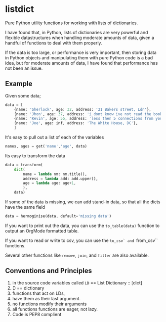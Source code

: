 # listdict

Pure Python utility functions for working with lists of dictionaries.

I have found that, in Python, lists of dictionaries are very powerful and flexible datastructures
when handling moderate amounts of data, given a handful of functions to deal with them properly.

If the data is too large, or performance is very important,
then storing data in Python objects and manipulating them with pure Python code is a bad idea,
but for moderate amounts of data, I have found that performance has not been an issue.


## Example


Given some data;
``` python
data = [
    {name: 'Sherlock', age: 32, address: '21 Bakers street, Ldn'},
    {name: 'Jhon', age: 37, address: 'i dont know ive not read the books'},
    {name: 'Kevin', age: 55, address: 'less then 5 connections from you'},
    {name: 'Joe', age: inf, address: 'The White House, DC'},
    ]
```

It's easy to pull out a list of each of the variables
```python
names, ages = get('name','age', data)
```

Its easy to transform the data
```python
data = transform(
    dict(
        name = lambda nm: nm.title(),
        address = lambda add: add.upper(),
        age = lambda age: age+1,
        ),
    data)
```

If some of the data is missing, we can add stand-in data, so that all the dicts have the same field
```python
data = hermoginise(data, default='missing data')
```

If you want to print out the data, you can use the ``to_table(data)`` function to output an OrgMode formatted table.

If you want to read or write to csv, you can use the ``to_csv` and ``from_csv`` functions.

Several other functions like `remove`, `join`, and `filter` are also available.


## Conventions and Principles

1. in the source code variables called `LD` == List Dictionary :: [dict]
2. D == dictionary
3. functions that act on LDs,
4. have them as their last argument.
5. no functions modify their arguments
6. all functions functions are eager, not lazy.
7. Code is PEP8 complient

